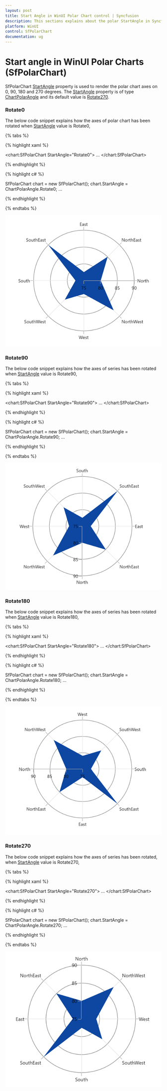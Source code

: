 ```yaml
---
layout: post
title: Start Angle in WinUI Polar Chart control | Syncfusion
description: This sections explains about the polar StartAngle in Syncfusion WinUI Polar Chart(SfPolarChart) control.
platform: WinUI
control: SfPolarChart
documentation: ug
---
```


# Start angle in WinUI Polar Charts (SfPolarChart)

SfPolarChart [StartAngle]() property is used to render the polar chart axes on 0, 90, 180 and 270 degrees. The [StartAngle]() property is of type [ChartPolarAngle]() and its default value is [Rotate270]().

### Rotate0

The below code snippet explains how the axes of polar chart has been rotated when [StartAngle]() value is Rotate0,

{% tabs %}

{% highlight xaml %}

<chart:SfPolarChart StartAngle="Rotate0">
...
</chart:SfPolarChart>


{% endhighlight %}

{% highlight c# %}

SfPolarChart chart = new SfPolarChart();
chart.StartAngle = ChartPolarAngle.Rotate0;
...

{% endhighlight %}

{% endtabs %}

![Rotation support for polar series in WinUI polar chart](StartAngle_Images/WinUI_PolarChart_Rotate0.png)

### Rotate90

The below code snippet explains how the axes of series has been rotated when [StartAngle]() value is Rotate90,

{% tabs %}

{% highlight xaml %}

<chart:SfPolarChart StartAngle="Rotate90">
...
</chart:SfPolarChart>

{% endhighlight %}

{% highlight c# %}

SfPolarChart chart = new SfPolarChart();
chart.StartAngle = ChartPolarAngle.Rotate90;
...

{% endhighlight %}

{% endtabs %}

![Rotation support for polar series in WinUI polar chart](StartAngle_Images/WinUI_PolarChart_Rotate90.png)

### Rotate180

The below code snippet explains how the axes of series has been rotated when [StartAngle]() value is Rotate180,

{% tabs %}

{% highlight xaml %}

<chart:SfPolarChart StartAngle="Rotate180">
...
</chart:SfPolarChart>

{% endhighlight %}

{% highlight c# %}

SfPolarChart chart = new SfPolarChart();
chart.StartAngle = ChartPolarAngle.Rotate180;
...

{% endhighlight %}

{% endtabs %}

![Rotation support for polar series in WinUI polar chart](StartAngle_Images/WinUI_PolarChart_Rotate180.png)

### Rotate270

The below code snippet explains how the axes of series has been rotated, when [StartAngle]() value is Rotate270,

{% tabs %}

{% highlight xaml %}

<chart:SfPolarChart StartAngle="Rotate270">
...
</chart:SfPolarChart>

{% endhighlight %}

{% highlight c# %}

SfPolarChart chart = new SfPolarChart();
chart.StartAngle = ChartPolarAngle.Rotate270;
...

{% endhighlight %}

{% endtabs %}

![Rotation support for polar series in WinUI polar chart](StartAngle_Images/WinUI_PolarChart_Rotate270.png)